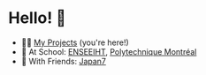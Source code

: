 <!--
**NextFire/NextFire** is a ✨ _special_ ✨ repository because its `README.md` (this file) appears on your GitHub profile.

Here are some ideas to get you started:

- 🔭 I’m currently working on ...
- 🌱 I’m currently learning ...
- 👯 I’m looking to collaborate on ...
- 🤔 I’m looking for help with ...
- 💬 Ask me about ...
- 📫 How to reach me: ...
- 😄 Pronouns: ...
- ⚡ Fun fact: ...
-->

# Hello! 👋

- 🧑‍💻 [My Projects](https://github.com/NextFire) (you're here!)
- 🎒 At School: [ENSEEIHT](https://github.com/NextFire-N7), [Polytechnique Montréal](https://github.com/NextFire-PolyMTL)
- 🍩 With Friends: [Japan7](https://github.com/Japan7)
